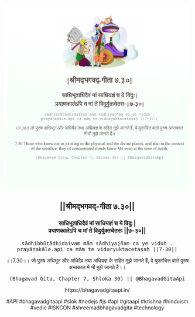 <img src="../../asset/BG_7_30.png"/>
<center><h2>||श्रीमद्‍भगवद्‍-गीता ७.३०||</h2>
<h3>साधिभूताधिदैवं मां साधियज्ञं च ये विदुः |<br/>प्रयाणकालेऽपि च मां ते विदुर्युक्तचेतसः ||७-३०||</h3>
<pre>sādhibhūtādhidaivaṃ māṃ sādhiyajñaṃ ca ye viduḥ .<br/>prayāṇakāle.api ca māṃ te viduryuktacetasaḥ ||7-30||</pre>
<p>।।7.30।। जो पुरुष अधिभूत और अधिदैव तथा अधियज्ञ के सहित मुझे जानते हैं, वे युक्तचित्त वाले पुरुष अन्तकाल में भी मुझे जानते हैं।।</p>
<pre>(Bhagavad Gita, Chapter 7, Shloka 30) || @BhagavadGitaApi</pre><p>https://bhagavadgitaapi.in/</p><p>#API #bhagavadgitaapi #slok #nodejs #js #api #gitaapi #krishna #hinduism #vedic #ISKCON #shreemadbhagavadgita #technology</p></center>